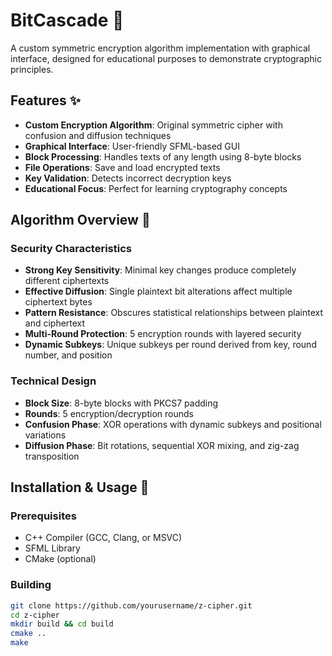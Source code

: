 # BitCascade 🔐

A custom symmetric encryption algorithm implementation with graphical interface, designed for educational purposes to demonstrate cryptographic principles.

## Features ✨

- **Custom Encryption Algorithm**: Original symmetric cipher with confusion and diffusion techniques
- **Graphical Interface**: User-friendly SFML-based GUI
- **Block Processing**: Handles texts of any length using 8-byte blocks
- **File Operations**: Save and load encrypted texts
- **Key Validation**: Detects incorrect decryption keys
- **Educational Focus**: Perfect for learning cryptography concepts

## Algorithm Overview 🧠

### Security Characteristics
- **Strong Key Sensitivity**: Minimal key changes produce completely different ciphertexts
- **Effective Diffusion**: Single plaintext bit alterations affect multiple ciphertext bytes  
- **Pattern Resistance**: Obscures statistical relationships between plaintext and ciphertext
- **Multi-Round Protection**: 5 encryption rounds with layered security
- **Dynamic Subkeys**: Unique subkeys per round derived from key, round number, and position

### Technical Design
- **Block Size**: 8-byte blocks with PKCS7 padding
- **Rounds**: 5 encryption/decryption rounds
- **Confusion Phase**: XOR operations with dynamic subkeys and positional variations
- **Diffusion Phase**: Bit rotations, sequential XOR mixing, and zig-zag transposition

## Installation & Usage 🚀

### Prerequisites
- C++ Compiler (GCC, Clang, or MSVC)
- SFML Library
- CMake (optional)

### Building
```bash
git clone https://github.com/yourusername/z-cipher.git
cd z-cipher
mkdir build && cd build
cmake ..
make
